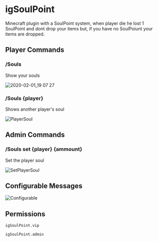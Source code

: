 # igSoulPoint
Minecraft plugin with a SoulPoint system, when player die he lost
1 SoulPoint and dont drop your items but, if you have no SoulPoiunt your items are dropped.

## Player Commands

### /Souls
Show your souls

![2020-02-01_19 07 27](https://user-images.githubusercontent.com/48739190/73574580-d33aa900-4454-11ea-8cd2-059f30d11824.png)

### /Souls {player}
Shows another player's soul

![PlayerSoul](https://user-images.githubusercontent.com/48739190/73574787-5956ef80-4455-11ea-9bd2-5c9c2e48790a.png)

## Admin Commands

### /Souls set {player} {ammount}
Set the player soul

![SetPlayerSoul](https://user-images.githubusercontent.com/48739190/73575010-ee59e880-4455-11ea-9f53-cfeac8e9d0b0.png)

## Configurable Messages

![Configurable](https://user-images.githubusercontent.com/48739190/73576025-409c0900-4458-11ea-8a41-8304ee8b3f99.PNG)

## Permissions

```
igSoulPoint.vip 
```
```
igSoulPoint.admin
```
